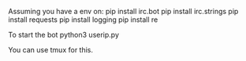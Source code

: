 Assuming you have a env on:
pip install irc.bot
pip install irc.strings
pip install requests
pip install logging
pip install re

To start the bot python3 userip.py

You can use tmux for this.
